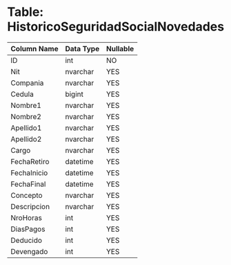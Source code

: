# Table: HistoricoSeguridadSocialNovedades

| Column Name | Data Type | Nullable |
|-------------|-----------|----------|
| ID | int | NO |
| Nit | nvarchar | YES |
| Compania | nvarchar | YES |
| Cedula | bigint | YES |
| Nombre1 | nvarchar | YES |
| Nombre2 | nvarchar | YES |
| Apellido1 | nvarchar | YES |
| Apellido2 | nvarchar | YES |
| Cargo | nvarchar | YES |
| FechaRetiro | datetime | YES |
| FechaInicio | datetime | YES |
| FechaFinal | datetime | YES |
| Concepto | nvarchar | YES |
| Descripcion | nvarchar | YES |
| NroHoras | int | YES |
| DiasPagos | int | YES |
| Deducido | int | YES |
| Devengado | int | YES |
